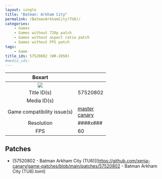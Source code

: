 ```yaml
---
layout: single
title: "Batman: Arkham City"
permalink: /BatmanArkhamCity(TU6)/
categories:
    - Games
    - Games without 720p patch
    - Games without aspect ratio patch
    - Games without FPS patch
tags:
    - Game
title_ids: 57520802 (WR-2050)
#media_ids:
---
```


| Boxart                      |                                                                            |
| :----:                      | :-                                                                         |
| ![](https://download-ssl.xbox.com/content/images/66acd000-77fe-1000-9115-d80257520802/1033/boxartlg.jpg) |
| Title ID(s)                 | 57520802                                                                   |
| Media ID(s)                 |                                                                    |
| Game compatibility issue(s) | [master](https://github.com/xenia-project/game-compatibility/issues/)<br>[canary](https://github.com/xenia-canary/game-compatibility/issues/) |
| Resolution                  | ####x###                                                                   |
| FPS                         | 60                                                                         |

## Patches
* [57520802 - Batman Arkham City (TU6)](https://github.com/xenia-canary/game-patches/blob/main/patches/57520802 - Batman Arkham City (TU6).toml)

<!--This page was generated by a script. You can remove this comment once the page is verified to be free of mistakes.-->
